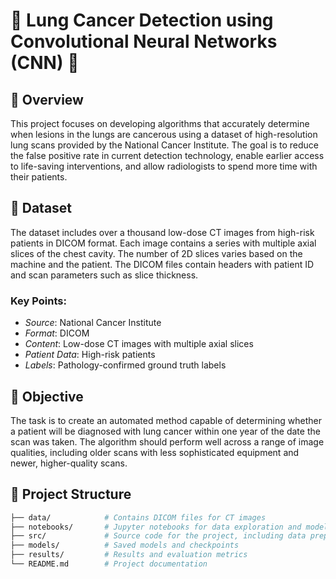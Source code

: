 # 🌟 Lung Cancer Detection using Convolutional Neural Networks (CNN) 🌟

## 📖 Overview

This project focuses on developing algorithms that accurately determine when lesions in the lungs are cancerous using a dataset of high-resolution lung scans provided by the National Cancer Institute. The goal is to reduce the false positive rate in current detection technology, enable earlier access to life-saving interventions, and allow radiologists to spend more time with their patients.

## 📂 Dataset

The dataset includes over a thousand low-dose CT images from high-risk patients in DICOM format. Each image contains a series with multiple axial slices of the chest cavity. The number of 2D slices varies based on the machine and the patient. The DICOM files contain headers with patient ID and scan parameters such as slice thickness.

### Key Points:
- *Source*: National Cancer Institute
- *Format*: DICOM
- *Content*: Low-dose CT images with multiple axial slices
- *Patient Data*: High-risk patients
- *Labels*: Pathology-confirmed ground truth labels

## 🎯 Objective

The task is to create an automated method capable of determining whether a patient will be diagnosed with lung cancer within one year of the date the scan was taken. The algorithm should perform well across a range of image qualities, including older scans with less sophisticated equipment and newer, higher-quality scans.

## 📁 Project Structure

```bash
├── data/            # Contains DICOM files for CT images
├── notebooks/       # Jupyter notebooks for data exploration and model development
├── src/             # Source code for the project, including data preprocessing, model training, and evaluation scripts
├── models/          # Saved models and checkpoints
├── results/         # Results and evaluation metrics
└── README.md        # Project documentation
